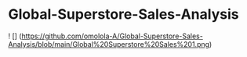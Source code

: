 # Global-Superstore-Sales-Analysis
! [] (https://github.com/omolola-A/Global-Superstore-Sales-Analysis/blob/main/Global%20Superstore%20Sales%201.png)
